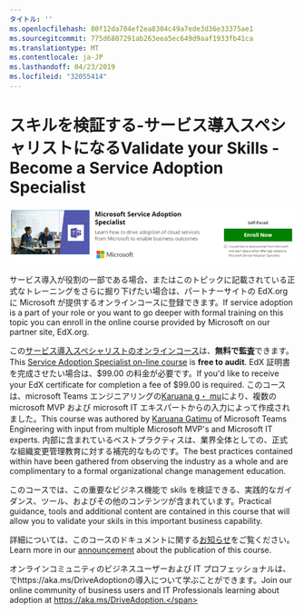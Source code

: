 ```yaml
---
タイトル: ''
ms.openlocfilehash: 80f12da704ef2ea8304c49a7ede3d36e33375ae1
ms.sourcegitcommit: 775d6807291ab263eea5ec649d9aaf1933fb41ca
ms.translationtype: MT
ms.contentlocale: ja-JP
ms.lasthandoff: 04/23/2019
ms.locfileid: "32055414"
---
```

# <a name="validate-your-skills---become-a-service-adoption-specialist"></a><span data-ttu-id="2a91d-102">スキルを検証する-サービス導入スペシャリストになる</span><span class="sxs-lookup"><span data-stu-id="2a91d-102">Validate your Skills - Become a Service Adoption Specialist</span></span>

![サービス導入スペシャリストのコース](media/champs_sascourse.png)

<span data-ttu-id="2a91d-104">サービス導入が役割の一部である場合、またはこのトピックに記載されている正式なトレーニングをさらに掘り下げたい場合は、パートナーサイトの EdX.org に Microsoft が提供するオンラインコースに登録できます。</span><span class="sxs-lookup"><span data-stu-id="2a91d-104">If service adoption is a part of your role or you want to go deeper with formal training on this topic you can enroll in the online course provided by Microsoft on our partner site, EdX.org.</span></span> 

<span data-ttu-id="2a91d-105">この[サービス導入スペシャリストのオンラインコース](https://aka.ms/AdoptionCert)は、**無料で監査**できます。</span><span class="sxs-lookup"><span data-stu-id="2a91d-105">This [Service Adoption Specialist on-line course](https://aka.ms/AdoptionCert) is **free to audit**.</span></span>  <span data-ttu-id="2a91d-106">EdX 証明書を完成させたい場合は、$99.00 の料金が必要です。</span><span class="sxs-lookup"><span data-stu-id="2a91d-106">If you'd like to receive your EdX certificate for completion a fee of $99.00 is required.</span></span>  <span data-ttu-id="2a91d-107">このコースは、microsoft Teams エンジニアリングの[Karuana g・ mu](https://linkedin.com/in/karuanagatimu)により、複数の microsoft MVP および microsoft IT エキスパートからの入力によって作成されました。</span><span class="sxs-lookup"><span data-stu-id="2a91d-107">This course was authored by [Karuana Gatimu](https://linkedin.com/in/karuanagatimu) of Microsoft Teams Engineering with input from multiple Microsoft MVP's and Microsoft IT experts.</span></span>  <span data-ttu-id="2a91d-108">内部に含まれているベストプラクティスは、業界全体としての、正式な組織変更管理教育に対する補完的なものです。</span><span class="sxs-lookup"><span data-stu-id="2a91d-108">The best practices contained within have been gathered from observing the industry as a whole and are complimentary to a formal organizational change management education.</span></span>  

<span data-ttu-id="2a91d-109">このコースでは、この重要なビジネス機能で skils を検証できる、実践的なガイダンス、ツール、およびその他のコンテンツが含まれています。</span><span class="sxs-lookup"><span data-stu-id="2a91d-109">Practical guidance, tools and additional content are contained in this course that will allow you to validate your skils in this important business capability.</span></span>  

<span data-ttu-id="2a91d-110">詳細については、このコースのドキュメントに関する[お知らせ](https://aka.ms/AdoptionCertAnnouncement)をご覧ください。</span><span class="sxs-lookup"><span data-stu-id="2a91d-110">Learn more in our [announcement](https://aka.ms/AdoptionCertAnnouncement) about the publication of this course.</span></span> 

<span data-ttu-id="2a91d-111">オンラインコミュニティのビジネスユーザーおよび IT プロフェッショナルは、でhttps://aka.ms/DriveAdoptionの導入について学ぶことができます。</span><span class="sxs-lookup"><span data-stu-id="2a91d-111">Join our online community of business users and IT Professionals learning about adoption at https://aka.ms/DriveAdoption.</span></span> 